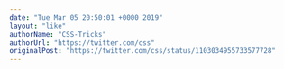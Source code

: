 ```yaml
---
date: "Tue Mar 05 20:50:01 +0000 2019"
layout: "like"
authorName: "CSS-Tricks"
authorUrl: "https://twitter.com/css"
originalPost: "https://twitter.com/css/status/1103034955733577728"
---
```

